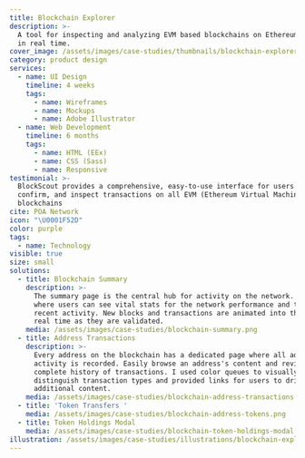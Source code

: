 ```yaml
---
title: Blockchain Explorer
description: >-
  A tool for inspecting and analyzing EVM based blockchains on Ethereum Networks
  in real time.
cover_image: /assets/images/case-studies/thumbnails/blockchain-explorer-thumbnail.png
category: product design
services:
  - name: UI Design
    timeline: 4 weeks
    tags:
      - name: Wireframes
      - name: Mockups
      - name: Adobe Illustrator
  - name: Web Development
    timeline: 6 months
    tags:
      - name: HTML (EEx)
      - name: CSS (Sass)
      - name: Responsive
testimonial: >-
  BlockScout provides a comprehensive, easy-to-use interface for users to view,
  confirm, and inspect transactions on all EVM (Ethereum Virtual Machine)
  blockchains
cite: POA Network
icon: "\U0001F52D"
color: purple
tags:
  - name: Technology
visible: true
size: small
solutions:
  - title: Blockchain Summary
    description: >-
      The summary page is the central hub for activity on the network. It's
      where users can see vital stats for the network performance and the most
      recent activity. New blocks and transactions are animated into the UI in
      real time as they are validated.
    media: /assets/images/case-studies/blockchain-summary.png
  - title: Address Transactions
    description: >-
      Every address on the blockchain has a dedicated page where all address
      activity is recorded. Easily browse an address's content and review a
      complete history of transactions. I used color queues to visually
      distinguish transaction types and provided links for users to drill into
      additional content. 
    media: /assets/images/case-studies/blockchain-address-transactions.png
  - title: 'Token Transfers '
    media: /assets/images/case-studies/blockchain-address-tokens.png
  - title: Token Holdings Modal
    media: /assets/images/case-studies/blockchain-token-holdings-modal.png
illustration: /assets/images/case-studies/illustrations/blockchain-explorer-illustration.svg
---
```






